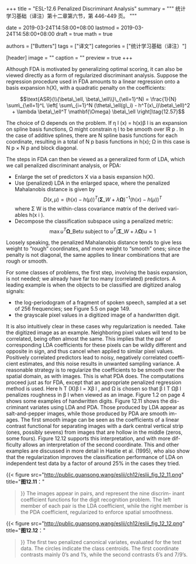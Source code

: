 +++
title = "ESL-12.6 Penalized Discriminant Analysis"
summary = """
统计学习基础（译注）第十二章第六节，第 446-449 页。
"""

date = 2019-03-24T14:58:00+08:00
lastmod = 2019-03-24T14:58:00+08:00
draft = true 
math = true

authors = ["Butters"]
tags = ["译文"]
categories = ["统计学习基础（译注）"]

[header]
image = ""
caption = ""
preview = true
+++

Although FDA is motivated by generalizing optimal scoring, it can also be
viewed directly as a form of regularized discriminant analysis. Suppose the
regression procedure used in FDA amounts to a linear regression onto a
basis expansion h(X), with a quadratic penalty on the coefficients:

$$\text{ASR}(\\{\beta\_\ell, \beta\_\ell\\}\_{\ell=1}^N) = \frac{1}{N}
\sum\_{\ell=1}^L \left[
  \sum\_{i=1}^N (\theta\_\ell(g\_i) - h^T(x\_i)\beta\_\ell)^2 +
  \lambda \beta\_\ell^T \mathbf{\Omega} \beta\_\ell
\right]\tag{12.57}$$

The choice of Ω depends on the problem. If η l (x) = h(x)β l is an expansion
on spline basis functions, Ω might constrain η l to be smooth over IR p . In
the case of additive splines, there are N spline basis functions for each
coordinate, resulting in a total of N p basis functions in h(x); Ω in this case
is N p × N p and block diagonal.

The steps in FDA can then be viewed as a generalized form of LDA,
which we call penalized discriminant analysis, or PDA:

- Enlarge the set of predictors X via a basis expansion h(X).
- Use (penalized) LDA in the enlarged space, where the penalized
Mahalanobis distance is given by
$$D(x,\mu) = (h(x) - h(\mu))^T
(\mathbf{\Sigma}\_W +\lambda\mathbf{\Omega})^{-1}
(h(x) - h(\mu))^T \tag{12.58}$$
where Σ W is the within-class covariance matrix of the derived vari-
ables h(x i ).
- Decompose the classification subspace using a penalized metric:
$$\max u^T\mathbf{\Omega}\_\text{Bet}u \text{ subject to }
u^T(\mathbf{\Sigma}\_W +\lambda\mathbf{\Omega})u = 1$$

Loosely speaking, the penalized Mahalanobis distance tends to give less
weight to “rough” coordinates, and more weight to “smooth” ones; since
the penalty is not diagonal, the same applies to linear combinations that
are rough or smooth.

For some classes of problems, the first step, involving the basis expansion,
is not needed; we already have far too many (correlated) predictors. A
leading example is when the objects to be classified are digitized analog
signals:

- the log-periodogram of a fragment of spoken speech, sampled at a set
of 256 frequencies; see Figure 5.5 on page 149.
- the grayscale pixel values in a digitized image of a handwritten digit.

It is also intuitively clear in these cases why regularization is needed.
Take the digitized image as an example. Neighboring pixel values will tend
to be correlated, being often almost the same. This implies that the pair
of corresponding LDA coefficients for these pixels can be wildly different
and opposite in sign, and thus cancel when applied to similar pixel values.
Positively correlated predictors lead to noisy, negatively correlated coeffi-
cient estimates, and this noise results in unwanted sampling variance. A
reasonable strategy is to regularize the coefficients to be smooth over the
spatial domain, as with images. This is what PDA does. The computations
proceed just as for FDA, except that an appropriate penalized regression
method is used. Here h T (X)β l = Xβ l , and Ω is chosen so that β l T Ωβ l
penalizes roughness in β l when viewed as an image. Figure 1.2 on page 4
shows some examples of handwritten digits. Figure 12.11 shows the dis-
criminant variates using LDA and PDA. Those produced by LDA appear
as salt-and-pepper images, while those produced by PDA are smooth im-
ages. The first smooth image can be seen as the coefficients of a linear
contrast functional for separating images with a dark central vertical strip
(ones, possibly sevens) from images that are hollow in the middle (zeros,
some fours). Figure 12.12 supports this interpretation, and with more dif-
ficulty allows an interpretation of the second coordinate. This and other
examples are discussed in more detail in Hastie et al. (1995), who also show
that the regularization improves the classification performance of LDA on
independent test data by a factor of around 25% in the cases they tried.


{{< figure
  src="http://public.guansong.wang/eslii/ch12/eslii_fig_12_11.png"
  title="**图12.11**："
>}}
The images appear in pairs, and represent the nine discrim-
inant coefficient functions for the digit recognition problem. The left member of
each pair is the LDA coefficient, while the right member is the PDA coefficient,
regularized to enforce spatial smoothness.

{{< figure
  src="http://public.guansong.wang/eslii/ch12/eslii_fig_12_12.png"
  title="**图12.12**："
>}}
The first two penalized canonical variates, evaluated for the
test data. The circles indicate the class centroids. The first coordinate contrasts
mainly 0’s and 1’s, while the second contrasts 6’s and 7/9’s.